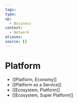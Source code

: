 ```yaml
---
tags:
type:
up:
  - Business
context:
  - Network
aliases:
source: []
---
```


# Platform

- [[Platform, Economy]]
- [[Platform as a Service]]
- [[Ecosystem, Platform]]
- [[Ecosystem, Super Platform]]
